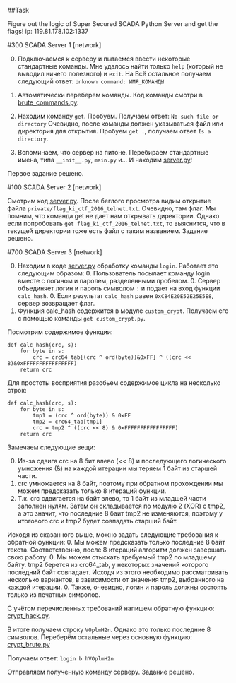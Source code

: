 ##Task

Figure out the logic of Super Secured SCADA Python Server and get the 
flags! ip: 119.81.178.102:1337

#300 SCADA Server 1 [network]

0. Подключаемся к серверу и пытаемся ввести некоторые стандартные команды.
Мне удалось найти только `help` (который не выводил ничего полезного) и
`exit`. На Всё остальное получаем следующий ответ:
`Unknown command: ИМЯ_КОМАНДЫ`

0. Автоматически переберем команды. Код команды смотри в 
[brute_commands.py](brute_commands.py).

0. Находим команду `get`. Пробуем. Получаем ответ:
`No such file or directory`
Очевидно, после команды должен указываться файл или директория для
открытия. Пробуем `get .`, получаем ответ `Is a directory`.

0. Вспоминаем, что сервер на питоне. Перебираем стандартные имена,
типа `__init__.py`, `main.py` и... И находим [server.py](server.py)!

Первое задание решено.

#100 SCADA Server 2 [network]

Смотрим код [server.py](server.py). После беглого просмотра видим
открытие файла `private/flag_ki_ctf_2016_telnet.txt`. Очевидно, там флаг. 
Мы помним, что команда get не дает нам открывать директории. Однако 
если попробовать `get flag_ki_ctf_2016_telnet.txt`, то выяснится, 
что в текущей директории тоже есть файл с таким названием. 
Задание решено.

#700 SCADA Server 3 [network]

0. Находим в коде [server.py](server.py) обработку команды `login`.
Работает это следующим образом:
	0. Пользователь посылает команду login вместе с логином и паролем,
	разделенными пробелом.
	0. Сервер объединяет логин и пароль символом `:` и подает на вход
	функции `calc_hash`.
	0. Если результат `calc_hash` равен `0xC84E20E52E25E5E8`, сервер
	возвращает флаг.
0. Функция calc_hash содержится в модуле `custom_crypt`. Получаем его
с помощью команды `get custom_crypt.py`.

Посмотрим содержимое функции:


```
def calc_hash(crc, s):
    for byte in s:
        crc = crc64_tab[(crc ^ ord(byte))&0xFF] ^ ((crc << 8)&0xFFFFFFFFFFFFFFFF)
    return crc
```


Для простоты восприятия разобьем содержимое цикла на несколько строк:


```
def calc_hash(crc, s):
    for byte in s:
		tmp1 = (crc ^ ord(byte)) & 0xFF
        tmp2 = crc64_tab[tmp1]
        crc = tmp2 ^ ((crc << 8) & 0xFFFFFFFFFFFFFFFF)
    return crc

```

Замечаем следующие вещи:

0. Из-за сдвига crc на 8 бит влево (<< 8) и последующего логического
умножения (&) на каждой итерации мы теряем 1 байт из старшей части.
0. crc умножается на 8 байт, поэтому при обратном прохождении мы можем
предсказать только 8 итераций функции.
0. Т.к. crc сдвигается на байт влево, то 1 байт из младшей части заполнен
нулям. Затем он складывается по модулю 2 (XOR) с tmp2, а это значит, что
последние 8 баит tmp2 не изменяются, поэтому у итогового crc и tmp2
будет совпадать старший байт.

Исходя из сказанного выше, можно задать следующие требования к обратной
функции:
0. Мы можем предсказать только последние 8 байт текста. Соответственно,
после 8 итераций алгоритм должен завершать свою работу.
0. Мы можем отыскать требуемый tmp2 по младшему байту. tmp2 берется из
crc64_tab, у некоторых значений которого последний байт совпадает.
Исходя из этого необходимо рассматривать несколько вариантов, в
зависимости от значения tmp2, выбранного на каждой итерации.
0. Также, очевидно, логин и пароль должны состоять только из печатных
символов.

С учётом перечисленных требований напишем обратную функцию:
[crypt_hack.py](crypt_hack.py).

В итоге получаем строку `VOplmH2n`. Однако это только последние 8
символов. Переберём остальные через основную функцию: 
[crypt_brute.py](crypt_brute.py)

Получаем ответ:
`login b hVOplmH2n`

Отправляем полученную команду серверу. Задание решено.

